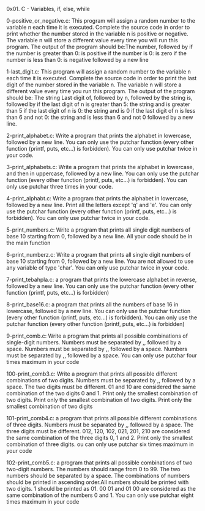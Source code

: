 0x01. C - Variables, if, else, while

0-positive_or_negative.c: This program will assign a random number to the variable n each time it is executed. Complete the source code in order to print whether the number stored in the variable n is positive or negative. The variable n will store a different value every time you will run this program. The output of the program should be:The number, followed by
if the number is greater than 0: is positive
if the number is 0: is zero
if the number is less than 0: is negative
followed by a new line

1-last_digit.c: This program will assign a random number to the variable n each time it is executed. Complete the source code in order to print the last digit of the number stored in the variable n. The variable n will store a different value every time you run this program. The output of the program should be:
The string Last digit of, followed by
n, followed by
the string is, followed by
if the last digit of n is greater than 5: the string and is greater than 5
if the last digit of n is 0: the string and is 0
if the last digit of n is less than 6 and not 0: the string and is less than 6 and not 0
followed by a new line.

2-print_alphabet.c: Write a program that prints the alphabet in lowercase, followed by a new line. You can only use the putchar function (every other function (printf, puts, etc…) is forbidden). You can only use putchar twice in your code.

3-print_alphabets.c: Write a program that prints the alphabet in lowercase, and then in uppercase, followed by a new line. You can only use the putchar function (every other function (printf, puts, etc…) is forbidden). You can only use putchar three times in your code.

4-print_alphabt.c: Write a program that prints the alphabet in lowercase, followed by a new line. Print all the letters except 'q' and 'e'.
You can only use the putchar function (every other function (printf, puts, etc…) is forbidden). You can only use putchar twice in your code.

5-print_numbers.c: Write a program that prints all single digit numbers of base 10 starting from 0, followed by a new line. All your code should be in the main function

6-print_numberz.c: Write a program that prints all single digit numbers of base 10 starting from 0, followed by a new line. You are not allowed to use any variable of type 'char'. You can only use putchar twice in your code.

7-print_tebahpla.c: a program that prints the lowercase alphabet in reverse, followed by a new line. You can only use the putchar function (every other function (printf, puts, etc…) is forbidden)

8-print_base16.c: a program that prints all the numbers of base 16 in lowercase, followed by a new line.
You can only use the putchar function (every other function (printf, puts, etc…) is forbidden). You can only use the putchar function (every other function (printf, puts, etc…) is forbidden)

9-print_comb.c: Write a program that prints all possible combinations of single-digit numbers. Numbers must be separated by ,, followed by a space. Numbers must be separated by ,, followed by a space.
Numbers must be separated by ,, followed by a space. You can only use putchar four times maximum in your code

100-print_comb3.c: Write a program that prints all possible different combinations of two digits. Numbers must be separated by ,, followed by a space. The two digits must be different. 01 and 10 are considered the same combination of the two digits 0 and 1. Print only the smallest combination of two digits. Print only the smallest combination of two digits. Print only the smallest combination of two digits

101-print_comb4.c:  a program that prints all possible different combinations of three digits. Numbers must be separated by ,, followed by a space. The three digits must be different.
012, 120, 102, 021, 201, 210 are considered the same combination of the three digits 0, 1 and 2. Print only the smallest combination of three digits. ou can only use putchar six times maximum in your code

102-print_comb5.c:  a program that prints all possible combinations of two two-digit numbers. The numbers should range from 0 to 99. The two numbers should be separated by a space. The combinations of numbers should be printed in ascending order.All numbers should be printed with two digits. 1 should be printed as 01. 00 01 and 01 00 are considered as the same combination of the numbers 0 and 1. You can only use putchar eight times maximum in your code
